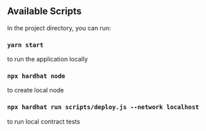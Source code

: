 

## Available Scripts

In the project directory, you can run:

### `yarn start`

to run the application locally

### `npx hardhat node`

to create local node

### `npx hardhat run scripts/deploy.js --network localhost`

to run local contract tests
